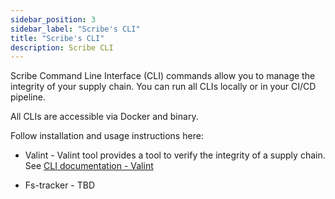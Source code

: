 ```yaml
---
sidebar_position: 3
sidebar_label: "Scribe's CLI"
title: "Scribe's CLI"
description: Scribe CLI
---
```


Scribe Command Line Interface (CLI) commands allow you to manage the integrity of your supply chain. You can run all CLIs locally or in your CI/CD pipeline.

All CLIs are accessible via Docker and binary.

Follow installation and usage instructions here:

* Valint - Valint tool provides a tool to verify the integrity of a supply chain. \
  See [CLI documentation - Valint](valint/README)

* Fs-tracker - TBD